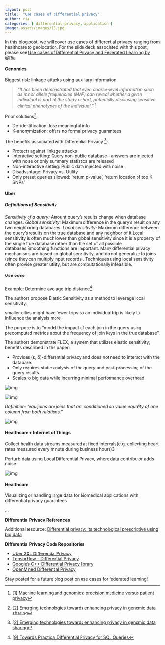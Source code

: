 ```yaml
---
layout: post
title:  "Use cases of differential privacy"
author: ria
categories: [ differential-privacy, application ]
image: assets/images/13.jpg
---
```


In this blog post, we will cover use cases of differential privacy ranging from healthcare to geolocation. For the slide deck associated with this post, please see [Use cases of Differential Privacy and Federated Learning by @Ria](https://docs.google.com/presentation/d/15Mzb0mGKrBSDULTuha-TXHp-rdHppLi8MQGTuiwfKlU/edit?usp=sharing)

#### Genomics

Biggest risk: linkage attacks using auxiliary information

> *“It has been demonstrated that even coarse-level information such as minor allele frequencies (MAF) can reveal whether a given individual is part of the study cohort, potentially disclosing sensitive clinical phenotypes of the individual.”* [^fn1]



Prior solutions[^fn2]:

- De-identification: lose meaningful info
- K-anonymization: offers no formal privacy guarantees

The benefits associated with Differential Privacy [^fn2]:

- Protects against linkage attacks
- Interactive setting: Query non-public database - answers are injected with noise or only summary statistics are released
- Non-interactive setting: Public data injected with noise
- Disadvantage: Privacy vs. Utility
- Only preset queries allowed: ‘return p-value’, ‘return location of top K SNPs’

#### Uber

##### Definitions of Sensitivity

*Sensitivity of a query:* Amount query’s results change when database changes. 
*Global sensitivity:* Maximum difference in the query’s result on any two neighboring databases.
*Local sensitivity:* Maximum difference between the query’s results on the true database and any neighbor of it.Local sensitivity is often much lower than global sensitivity since it is a property of the single true database rather than the set of all possible databases.Smoothing functions are important.
Many differential privacy mechanisms are based on global sensitivity, and do not generalize to joins (since they can multiply input records).
Techniques using local sensitivity often provide greater utility, but are computationally infeasible.

##### Use case

Example: Determine average trip distance[^fn9]

The authors propose Elastic Sensitivity as a method to leverage local sensitivity.

smaller cities might have fewer trips so an individual trip is likely to influence the analysis more

The purpose is to “model the impact of each join in the query using precomputed metrics about the frequency of join keys in the true database”.

The authors demonstrate FLEX, a system that utilizes elastic sensitivity; benefits described in the paper:

- Provides (ε, δ)-differential privacy and does not need to interact with the database.
- Only requires static analysis of the query and post-processing of the query results.
- Scales to big data while incurring minimal performance overhead.

![img](https://lh6.googleusercontent.com/DpeS5uq9fjKTlT9lG5Ke4hFnF-MxzS5iiG4ospYsCwrrDpU_jF4EktuYVlEEPRCbL_VxTIaMuYTzTAsMXpFCW8VrT54q8W5RuOJoJa0sZWXqavXPPhg5P3Rk1m4I2JXUWWH_)

![img](https://lh5.googleusercontent.com/-UMB6w6XmQNrGoXobcn4Mo1mzDFD27ymYVnuWwDKCBQMTYfXoyTuGFiioNHtKOhXIPtcsVxad9tT1vAycO5ULQoG34SloBxVuYZh5H3pbVUgbmIN3mebudaS-6BYiFjR2heT)

*Definition: “equijoins are joins that are conditioned on value equality of one column from both relations.”*

![img](https://lh4.googleusercontent.com/RPzHz--3UOg57AP8ucmvBvTsBEsuMGsU7bY8e4CyADltqN1d0BTXaVyFNwoQd77DGnkmszTrQib1Mr-Zr6OzcQwcO2_8mbF4XcaHqKOz8NKWDi2nsdHpTBfDTulzmGrHoJIB)

#### Healthcare + Internet of Things

Collect health data streams measured at fixed intervals(e.g. collecting heart rates measured every minute during business hours)3

Perturb data using Local Differential Privacy, where data contributor adds noise

![img](https://lh6.googleusercontent.com/X93uPa9za6kNKEPjejKsQHWMLX7w96gW1yLEj_xERkMiEDrD147G6Fk2buFBtEu2xhMaHahm-5FV8zDwp1RJFaYAywhNlLOBDMXYQzYbdYuSvTWYx8x0XECi7k7WHHMAXprw)



#### Healthcare

Visualizing or handling large data for biomedical applications with differential privacy guarantees

...



**Differential Privacy References**

[^fn1]: [[1\] Machine learning and genomics: precision medicine versus patient privacy](https://royalsocietypublishing.org/doi/full/10.1098/rsta.2017.0350?url_ver=Z39.88-2003&rfr_id=ori%3Arid%3Acrossref.org&rfr_dat=cr_pub++0pubmed&)
[^fn2]: [[2\] Emerging technologies towards enhancing privacy in genomic data sharing](https://genomebiology.biomedcentral.com/articles/10.1186/s13059-019-1741-0)
[^fn3]: [[3\] Privacy-preserving aggregation of personal health data streams](https://journals.plos.org/plosone/article?id=10.1371/journal.pone.0207639)
[^fn4]: [[4\] Demonstration of Damson: Differential Privacy for Analysis of Large Data ](http://differentialprivacy.weebly.com/uploads/9/8/6/2/9862052/pid2574139.pdf)
[^fn5]: [[5\] Compressive Mechanism](https://differentialprivacy.weebly.com/compressive-mechanism.html) 
[^fn6]: [[6\] Project PrivTree: Blurring your “where” for location privacy](https://www.microsoft.com/en-us/research/blog/project-privtree-blurring-location-privacy/)
[^fn7]: [[7\] A History of Census Privacy Protections](https://www.census.gov/library/visualizations/2019/comm/history-privacy-protection.html)
[^fn8]: [[8\] Protecting the Confidentiality of America’s Statistics: Adopting Modern Disclosure Avoidance Methods at the Census Bureau ](https://www.census.gov/newsroom/blogs/research-matters/2018/08/protecting_the_confi.html)
[^fn9]: [[9\] Towards Practical Differential Privacy for SQL Queries](https://arxiv.org/pdf/1706.09479.pdf)
[^fn10]: [[10\] Privacy-preserving biomedical data dissemination via a hybrid approach](https://www.ncbi.nlm.nih.gov/pmc/articles/PMC6371369/pdf/2977168.pdf)

Additional resource: [Differential privacy: its technological prescriptive using big data](https://link.springer.com/content/pdf/10.1186/s40537-018-0124-9.pdf)

**Differential Privacy Code Repositories**

- [Uber SQL Differential Privacy](https://github.com/uber-archive/sql-differential-privacy)
- [TensorFlow - Differential Privacy](https://blog.tensorflow.org/2019/03/introducing-tensorflow-privacy-learning.html?m=1)
- [Google’s C++ Differential Privacy library](https://github.com/google/differential-privacy)
- [OpenMined Differential Privacy](https://blog.openmined.org/making-algorithms-private/)

Stay posted for a future blog post on use cases for federated learning!